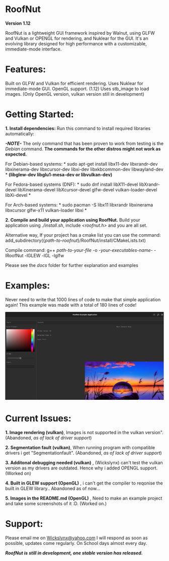 # RoofNut

**Version 1.12**

RoofNut is a lightweight GUI framework inspired by Walnut, using GLFW and Vulkan or OPENGL for rendering, and Nuklear for the GUI. It's an evolving library designed for high performance with a customizable, immediate-mode interface.

# Features:
Built on GLFW and Vulkan for efficient rendering.
Uses Nuklear for immediate-mode GUI.
OpenGL support. (1.12)
Uses stb_image to load images. (Only OpenGL version, vulkan version still in development)

# Getting Started:

**1. Install dependencies:**
Run this command to install required libraries automatically: 

***-NOTE-***
The only command that has been proven to work from testing is the *Debian* command. **The commands for the other distros might not work as expected.**

For Debian-based systems: * sudo apt-get install libx11-dev libxrandr-dev libxinerama-dev libxcursor-dev libxi-dev libxkbcommon-dev libwayland-dev *
**(**libglew-dev libglu1-mesa-dev or libvulkan-dev**)** 

For Fedora-based systems (DNF): * sudo dnf install libX11-devel libXrandr-devel libXinerama-devel libXcursor-devel glfw-devel vulkan-loader-devel libXi-devel * 

For Arch-based systems: * sudo pacman -S libx11 libxrandr libxinerama libxcursor glfw-x11 vulkan-loader libxi *




**2. Compile and build your application using RoofNut.**
Build your application using *./install.sh*, include *<roofnut.h>* and you are all set.

Alternative way, If your project has a cmake list you can use the command: add_subdirectory({*path-to-roofnut*}/RoofNut/install/CMakeLists.txt)

Compile command: g++ *path-to-your-file* -o *-your-executables-name-* -lRoofNut  -lGLEW -lGL -lglfw

Please see the *docs* folder for further explanation and examples

# Examples:
Never need to write that 1000 lines of code to make that simple application again! This example was made with a total of 180 lines of code!


![Uhhh ooo, Error! Please contanct me.](docs/examples/example-images/main-screenshot.png)

# Current Issues:


**1. Image rendering (vulkan)**, Images is not supported in the vulkan version". (Abandoned, *as of lack of driver support*)

**2. Segmentation fault (vulkan)**, When running program with compatible drivers i get "Segmentationfault". (Abandoned, *as of lack of driver support*)

**3. Additonal debugging needed (vulkan)** , (Wickslynx) can't test the vulkan version as my drivers are outdated. Hence why i added OPENGL support. (Worked on)

**4. Built in GLEW support (OpenGL)** , i can't get the compiler to reqonise the built in GLEW library.. Abandoned as of now...

**5. Images in the README.md (OpenGL)** , Need to make an example project and take some screenshots of it :D. (Worked on.)


# Support:
Please email me on Wickslynx@yahoo.com
I will respond as soon as possible, updates come regularly. On School days almost every day.

***RoofNut is still in development, one stable version has released.***
